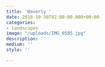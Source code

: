 ```yaml
---
title: 'Waverly '
date: 2018-10-30T02:08:00.000+00:00
categories:
- landscapes
image: "/uploads/IMG_0505.jpg"
description: ''
medium: ''
style: ''

---
```


